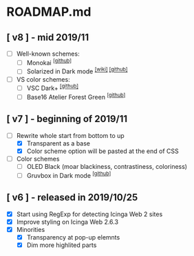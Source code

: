 # ROADMAP.md

## [ v8 ] - mid 2019/11

- [ ] Well-known schemes:
  - [ ] Monokai <sup>[\[github\]](https://github.com/microsoft/vscode/blob/master/extensions/theme-monokai-dimmed/themes/dimmed-monokai-color-theme.json)</sup>
  - [ ] Solarized in Dark mode <sup>[\[wiki\]](https://en.wikipedia.org/wiki/Solarized_(color_scheme)) [\[github\]](https://github.com/microsoft/vscode/blob/master/extensions/theme-solarized-dark/themes/solarized-dark-color-theme.json)</sup>
- [ ] VS color schemes:
  - [ ] VSC Dark+ <sup>[\[github\]](https://github.com/microsoft/vscode/blob/master/extensions/theme-defaults/themes/dark_plus.json)</sup>
  - [ ] Base16 Atelier Forest Green <sup>[\[github\]](https://github.com/technosophos/vscode-base16/blob/master/themes/Base16%20Atelier%20Forest-color-theme.json)</sup>

## [ v7 ] - beginning of 2019/11

- [ ] Rewrite whole start from bottom to up
  - [x] Transparent as a base
  - [x] Color scheme option will be pasted at the end of CSS
- [ ] Color schemes
  - [ ] OLED Black (moar blackiness, contrastiness, coloriness)
  - [ ] Gruvbox in Dark mode <sup>[\[github\]](https://github.com/morhetz/gruvbox)</sup>

## [ v6 ] - released in 2019/10/25

- [x] Start using RegExp for detecting Icinga Web 2 sites
- [x] Improve styling on Icinga Web 2.6.3
- [x] Minorities
  - [x] Transparency at pop-up elemnts
  - [x] Dim more highlited parts
